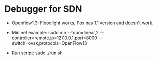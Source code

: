Debugger for SDN
================

*	Openflow1.3: Floodlight works, Pox has 1.1 version and doesn't work.

*	Mininet example: sudo mn --topo=linear,2 --controller=remote,ip=127.0.0.1,port=8000 --switch=ovsk,protocols=OpenFlow13

*	Run script: sudo ./run.sh	

